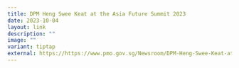 ```yaml
---
title: DPM Heng Swee Keat at the Asia Future Summit 2023
date: 2023-10-04
layout: link
description: ""
image: ""
variant: tiptap
external: https://https://www.pmo.gov.sg/Newsroom/DPM-Heng-Swee-Keat-at-the-SPH-Media-Asia-Future-Summit-2023
---
```

